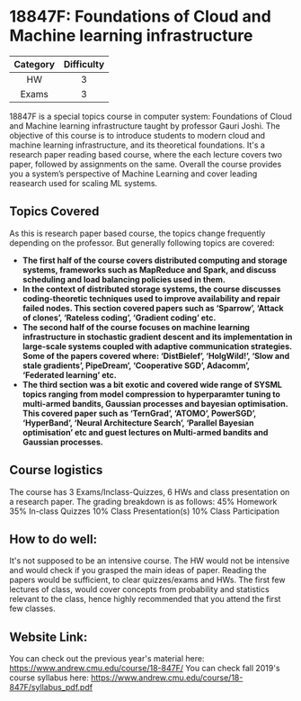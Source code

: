 # 18847F: Foundations of Cloud and Machine learning infrastructure

| Category | Difficulty |
|:-:       | :-:        |
| HW       | 3          |
| Exams    | 3          |

18847F is a special topics course in computer system: Foundations of Cloud and Machine learning infrastructure taught by professor Gauri Joshi. The objective of this course is to introduce students to modern cloud and machine learning infrastructure, and its theoretical foundations. It's a research paper reading based course, where the each lecture covers two paper, followed by assignments on the same. Overall the course provides you a system’s perspective of Machine Learning and cover leading reasearch used for scaling ML systems.

## Topics Covered
As this is research paper based course, the topics change frequently depending on the professor. But generally following topics are covered:

- **The first half of the course covers distributed computing and storage systems, frameworks such as MapReduce and Spark, and discuss scheduling and load balancing policies used in them.**
- **In the context of distributed storage systems, the course discusses coding-theoretic techniques used to improve availability and repair failed nodes. This section covered papers such as ‘Sparrow’, ‘Attack of clones’, ‘Rateless coding’, ‘Gradient coding’ etc.**
- **The second half of the course focuses on machine learning infrastructure in stochastic gradient descent and its implementation in large-scale systems coupled with adaptive communication strategies. Some of the papers covered where: ‘DistBielef’, ‘HolgWild!’, ‘Slow and stale gradients’, PipeDream’, ‘Cooperative SGD’, Adacomm’, ‘Federated learning’ etc.** 
- **The third section was a bit exotic and covered wide range of SYSML topics ranging from model compression to hyperparamter tuning to multi-armed bandits, Gaussian processes and bayesian optimisation. This covered paper such as ‘TernGrad’, ‘ATOMO’, PowerSGD’, ‘HyperBand’, ‘Neural Architecture Search’, ‘Parallel Bayesian optimisation’ etc and guest lectures on Multi-armed bandits and Gaussian processes.**

## Course logistics
The course has 3 Exams/Inclass-Quizzes, 6 HWs and class presentation on a research paper. The grading breakdown is as follows:
45% Homework
35% In-class Quizzes
10% Class Presentation(s)
10% Class Participation

## How to do well:
It's not supposed to be an intensive course. The HW would not be intensive and would check if you grasped the main ideas of paper. Reading the papers would be sufficient, to clear quizzes/exams and HWs. The first few lectures of class, would cover concepts from probability and statistics relevant to the class, hence highly recommended that you attend the first few classes.

## Website Link:
You can check out the previous year's material here: https://www.andrew.cmu.edu/course/18-847F/
You can check fall 2019's course syllabus here: https://www.andrew.cmu.edu/course/18-847F/syllabus_pdf.pdf


